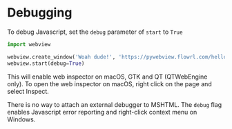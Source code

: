 # Debugging

To debug Javascript, set the `debug` parameter of `start` to `True`

``` python
import webview

webview.create_window('Woah dude!', 'https://pywebview.flowrl.com/hello')
webview.start(debug=True)
```

This will enable web inspector on macOS, GTK and QT (QTWebEngine only). To open the web inspector on macOS, right click on the page and select Inspect.


There is no way to attach an external debugger to MSHTML. The `debug` flag enables Javascript error reporting and right-click context menu on Windows.
